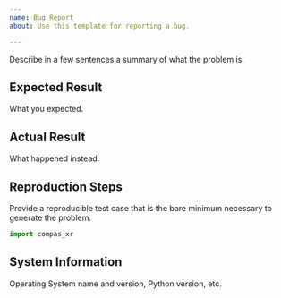 ```yaml
---
name: Bug Report
about: Use this template for reporting a bug.

---
```


Describe in a few sentences a summary of what the problem is.

## Expected Result

What you expected.

## Actual Result

What happened instead.

## Reproduction Steps

Provide a reproducible test case that is the bare minimum necessary to generate the problem.

```python
import compas_xr

```

## System Information

Operating System name and version, Python version, etc.
